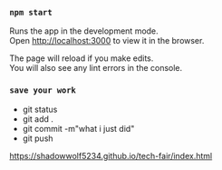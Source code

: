 ### `npm start`

Runs the app in the development mode.<br>
Open [http://localhost:3000](http://localhost:3000) to view it in the browser.

The page will reload if you make edits.<br>
You will also see any lint errors in the console.

### `save your work`

* git status
* git add .
* git commit -m"what i just did"
* git push

https://shadowwolf5234.github.io/tech-fair/index.html

